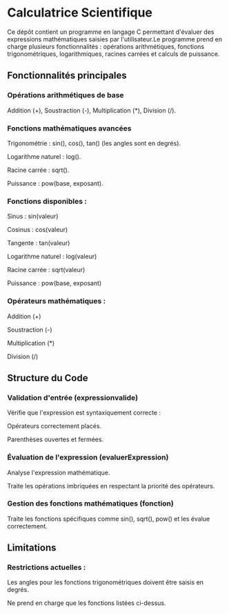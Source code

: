 # Calculatrice  Scientifique

Ce dépôt contient un programme en langage C permettant d'évaluer des expressions mathématiques saisies par l'utilisateur.Le programme prend en charge plusieurs fonctionnalités : opérations arithmétiques, fonctions trigonométriques, logarithmiques, racines carrées et calculs de puissance.

## Fonctionnalités principales

### Opérations arithmétiques de base

Addition (+), Soustraction (-), Multiplication (*), Division (/).

### Fonctions mathématiques avancées

Trigonométrie : sin(), cos(), tan() (les angles sont en degrés).

Logarithme naturel : log().

Racine carrée : sqrt().

Puissance : pow(base, exposant).

### Fonctions disponibles :

Sinus : sin(valeur)

Cosinus : cos(valeur)

Tangente : tan(valeur)

Logarithme naturel : log(valeur)

Racine carrée : sqrt(valeur)

Puissance : pow(base, exposant)

### Opérateurs mathématiques :

Addition (+)

Soustraction (-)

Multiplication (*)

Division (/)


## Structure du Code

### Validation d'entrée (expressionvalide)

Vérifie que l'expression est syntaxiquement correcte :

Opérateurs correctement placés.

Parenthèses ouvertes et fermées.

### Évaluation de l'expression (evaluerExpression)

Analyse l'expression mathématique.

Traite les opérations imbriquées en respectant la priorité des opérateurs.

### Gestion des fonctions mathématiques (fonction)

Traite les fonctions spécifiques comme sin(), sqrt(), pow() et les évalue correctement.

## Limitations

### Restrictions actuelles :

Les angles pour les fonctions trigonométriques doivent être saisis en degrés.

Ne prend en charge que les fonctions listées ci-dessus.


